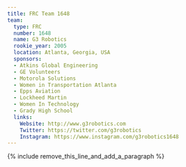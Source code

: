 ```yaml
---
title: FRC Team 1648
team:
  type: FRC
  number: 1648
  name: G3 Robotics
  rookie_year: 2005
  location: Atlanta, Georgia, USA
  sponsors:
  - Atkins Global Engineering
  - GE Volunteers
  - Motorola Solutions
  - Women in Transportation Atlanta
  - Epps Aviation
  - Lockheed Martin
  - Women In Technology
  - Grady High School
  links:
    Website: http://www.g3robotics.com
    Twitter: https://twitter.com/g3robotics
    Instagram: https://www.instagram.com/g3robotics1648
---
```


{% include remove_this_line_and_add_a_paragraph %}